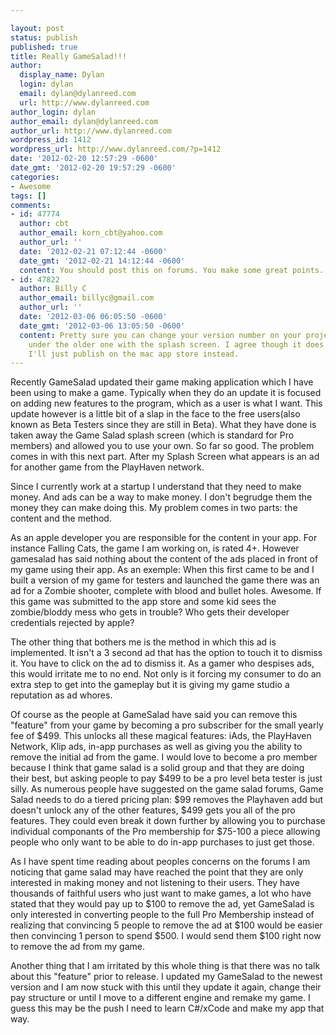 ```yaml
---

layout: post
status: publish
published: true
title: Really GameSalad!!!
author:
  display_name: Dylan
  login: dylan
  email: dylan@dylanreed.com
  url: http://www.dylanreed.com
author_login: dylan
author_email: dylan@dylanreed.com
author_url: http://www.dylanreed.com
wordpress_id: 1412
wordpress_url: http://www.dylanreed.com/?p=1412
date: '2012-02-20 12:57:29 -0600'
date_gmt: '2012-02-20 19:57:29 -0600'
categories:
- Awesome
tags: []
comments:
- id: 47774
  author: cbt
  author_email: korn_cbt@yahoo.com
  author_url: ''
  date: '2012-02-21 07:12:44 -0600'
  date_gmt: '2012-02-21 14:12:44 -0600'
  content: You should post this on forums. You make some great points.
- id: 47822
  author: Billy C
  author_email: billyc@gmail.com
  author_url: ''
  date: '2012-03-06 06:05:50 -0600'
  date_gmt: '2012-03-06 13:05:50 -0600'
  content: Pretty sure you can change your version number on your project and publish
    under the older one with the splash screen. I agree though it does suck. I think
    I'll just publish on the mac app store instead.
---
```


Recently GameSalad updated their game making application which I have been using to make a game. Typically when they do an update it is focused on adding new features to the program, which as a user is what I want. This update however is a little bit of a slap in the face to the free users(also known as Beta Testers since they are still in Beta). What they have done is taken away the Game Salad splash screen (which is standard for Pro members) and allowed you to use your own. So far so good. The problem comes in with this next part. After my Splash Screen what appears is an ad for another game from the PlayHaven network.

Since I currently work at a startup I understand that they need to make money. And ads can be a way to make money. I don't begrudge them the money they can make doing this. My problem comes in two parts: the content and the method.

As an apple developer you are responsible for the content in your app. For instance Falling Cats, the game I am working on, is rated 4+. However gamesalad has said nothing about the content of the ads placed in front of my game using their app. As an exemple: When this first came to be and I built a version of my game for testers and launched the game there was an ad for a Zombie shooter, complete with blood and bullet holes. Awesome. If this game was submitted to the app store and some kid sees the zombie/bloddy mess who gets in trouble? Who gets their developer credentials rejected by apple?

The other thing that bothers me is the method in which this ad is implemented. It isn't a 3 second ad that has the option to touch it to dismiss it. You have to click on the ad to dismiss it. As a gamer who despises ads, this would irritate me to no end. Not only is it forcing my consumer to do an extra step to get into the gameplay but it is giving my game studio a reputation as ad whores.

Of course as the people at GameSalad have said you can remove this "feature" from your game by becoming a pro subscriber for the small yearly fee of $499. This unlocks all these magical features: iAds, the PlayHaven Network, Klip ads, in-app purchases as well as giving you the ability to remove the initial ad from the game. I would love to become a pro member because I think that game salad is a solid group and that they are doing their best, but asking people to pay $499 to be a pro level beta tester is just silly. As numerous people have suggested on the game salad forums, Game Salad needs to do a tiered pricing plan: $99 removes the Playhaven add but doesn't unlock any of the other features, $499 gets you all of the pro features. They could even break it down further by allowing you to purchase individual componants of the Pro membership for $75-100 a piece allowing people who only want to be able to do in-app purchases to just get those.

As I have spent time reading about peoples concerns on the forums I am noticing that game salad may have reached the point that they are only interested in making money and not listening to their users. They have thousands of faithful users who just want to make games, a lot who have stated that they would pay up to $100 to remove the ad, yet GameSalad is only interested in converting people to the full Pro Membership instead of realizing that convincing 5 people to remove the ad at $100 would be easier then convincing 1 person to spend $500. I would send them $100 right now to remove the ad from my game.

Another thing that I am irritated by this whole thing is that there was no talk about this "feature" prior to release. I updated my GameSalad to the newest version and I am now stuck with this until they update it again, change their pay structure or until I move to a different engine and remake my game. I guess this may be the push I need to learn C#/xCode and make my app that way.
